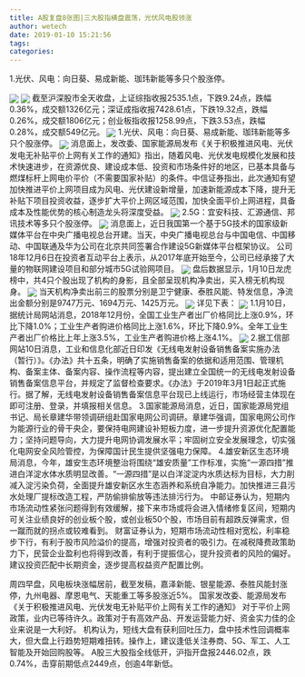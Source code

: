 ```yaml
---
title: A股复盘8张图|三大股指横盘震荡，光伏风电股领涨
author: wetech
date: 2019-01-10 15:21:56
tags: 
categories: 
---
```

1.光伏、风电：向日葵、易成新能、珈玮新能等多只个股涨停。
<!-- more -->
<img align="center" border="0" src="https://imgcdn.yicai.com/uppics/images/2019/01/7a0aa2d300bcbc6091156ffec5f8c140.jpg" />
<img align="center" border="0" src="https://imgcdn.yicai.com/uppics/images/2019/01/e157178acd898eb8e3eb65664042d672.jpg" />
截至沪深股市全天收盘，上证综指收报2535.1点，下跌9.24点，跌幅0.36%，成交额1326亿元；深证成指收报7428.61点，下跌19.32点，跌幅0.26%，成交额1806亿元；创业板指收报1258.99点，下跌3.53点，跌幅0.28%，成交额549亿元。
<img align="center" border="0" src="https://imgcdn.yicai.com/uppics/images/2019/01/b40220cd8bc5a638ec65978097bb0ee2.jpg" />
1.光伏、风电：向日葵、易成新能、珈玮新能等多只个股涨停。
<img align="center" border="0" src="https://imgcdn.yicai.com/uppics/images/2019/01/4ecc96a6aa0e8a90d4b87636daee16e6.jpg" />
消息面上，发改委、国家能源局发布《关于积极推进风电、光伏发电无补贴平价上网有关工作的通知》指出，随着风电、光伏发电规模化发展和技术快速进步，在资源优良、建设成本低、投资和市场条件好的地区，已基本具备与燃煤标杆上网电价平价（不需要国家补贴）的条件。中信证券指出，此次通知有望加快推进平价上网项目成为风电、光伏建设新增量，加速新能源成本下降，提升无补贴下项目投资收益，逐步扩大平价上网区域范围，加快全面平价上网进程，具备成本及性能优势的核心制造龙头将深度受益。
<img align="center" border="0" src="https://imgcdn.yicai.com/uppics/images/2019/01/2ddf5bce5dd00e25f8314cde8ab22768.jpg" />
2.5G：宜安科技、汇源通信、邦讯技术等多只个股涨停。
<img align="center" border="0" src="https://imgcdn.yicai.com/uppics/images/2019/01/e452cab51a5e197b029f3b475e4cba7c.jpg" />
消息面上，近日我国第一个基于5G技术的国家级新媒体平台在中央广播电视总台开建。当天，中央广播电视总台与中国电信、中国移动、中国联通及华为公司在北京共同签署合作建设5G新媒体平台框架协议。 公司18年12月6日在投资者互动平台上表示，从2017年底开始至今，公司已经承接了大量的物联网建设项目和部分城市5G试验网项目。
<img align="center" border="0" src="https://imgcdn.yicai.com/uppics/images/2019/01/c27d1220584a3798ecd50bc6fc2e5399.jpg" />
盘后数据显示，1月10日龙虎榜中，共4只个股出现了机构的身影，且全部呈现机构净卖出，买入榜无机构现身。
<img align="center" border="0" src="https://imgcdn.yicai.com/uppics/images/2019/01/7260d1224428453856a80bcf30bd7208.jpg" />
当天机构净卖出前三的股票分别是卫宁健康、泰胜风能、特发信息，净流出金额分别是9747万元、1694万元、1425万元。
<img align="center" border="0" src="https://imgcdn.yicai.com/uppics/images/2019/01/928f325083a843e221829b63076f5d0a.jpg" />
详见下表：
<img align="center" border="0" src="https://imgcdn.yicai.com/uppics/images/2019/01/b36de7fd5ddc3d33532b7602f982b840.jpg" />
1.1月10日，据统计局网站消息，2018年12月份，全国工业生产者出厂价格同比上涨0.9%，环比下降1.0%；工业生产者购进价格同比上涨1.6%，环比下降0.9%。全年工业生产者出厂价格比上年上涨3.5%，工业生产者购进价格上涨4.1%。
<img align="center" border="0" src="https://imgcdn.yicai.com/uppics/images/2019/01/0c12a5cafa985139410fe420f7444ca8.jpg" />
2.据工信部网站10日消息，工业和信息化部近日印发《无线电发射设备销售备案实施办法（暂行）》。《办法》共十五条，明确了实施销售备案的依据和适用范围、管理机构、备案主体、备案内容、操作流程等内容，提出建立全国统一的无线电发射设备销售备案信息平台，并规定了监督检查要求。《办法》于2019年3月1日起正式施行。据了解，无线电发射设备销售备案信息平台现已上线运行，市场经营主体现在即可注册、登录，并填报相关信息。
3.国家能源局消息，近日，国家能源局党组书记、局长章建华带领调研组赴国家电网公司调研。章建华强调，国家电网公司作为能源行业的骨干央企，要保持电网建设补短板力度，进一步提升资源优化配置能力；坚持问题导向，大力提升电网协调发展水平；牢固树立安全发展理念，切实强化电网安全风险管控，为保障国计民生提供坚强电力保障。
4.雄安新区生态环境局消息，今年，雄安生态环境整治将围绕“雄安质量”工作标准，实施“一源四措”推进白洋淀水体水质明显改善。“一源四措”是以白洋淀淀内水质达标为目标，大力削减入淀污染负荷，全面提升雄安新区水生态涵养和系统自净能力。加快推进三县污水处理厂提标改造工程，严防偷排偷放等违法排污行为。
中邮证券认为，短期内市场流动性紧张问题得到有效缓解，接下来市场或将会进入情绪修复区间，短期内可关注业绩良好的创业板个股，或创业板50个股，市场目前有超跌反弹需求，但一蹴而就的拐点或较难看到。
财富证券认为，短期市场流动性相对宽松，利率稳步下行，有利于股市风险溢价的提高，增强对投资者的吸引力。在减税降费政策助力下，民营企业盈利也将得到改善，有利于提振信心，提升投资者的风险的偏好。建议投资匹配中长期资金，逐步提高权益资产配置比例。
 
 
周四早盘，风电板块涨幅居前，截至发稿，嘉泽新能、银星能源、泰胜风能封涨停，九州电器、摩恩电气、天能重工等多股涨近5%。
国家发改委、能源局发布《关于积极推进风电、光伏发电无补贴平价上网有关工作的通知》
对于平价上网政策，业内已等待许久。政策对于有高效产品、开发运营能力好、资金实力佳的企业来说是一大利好。
机构认为，短线大盘有获利回吐压力，盘中技术性回调概率大，但大盘上行趋势短期难扭转。操作上，建议逢低关注券商、5G、军工、人工智能及开始回购股等。
A股三大股指全线低开，沪指开盘报2446.02点，跌0.74%，击穿前期低点2449点，创逾4年新低。
